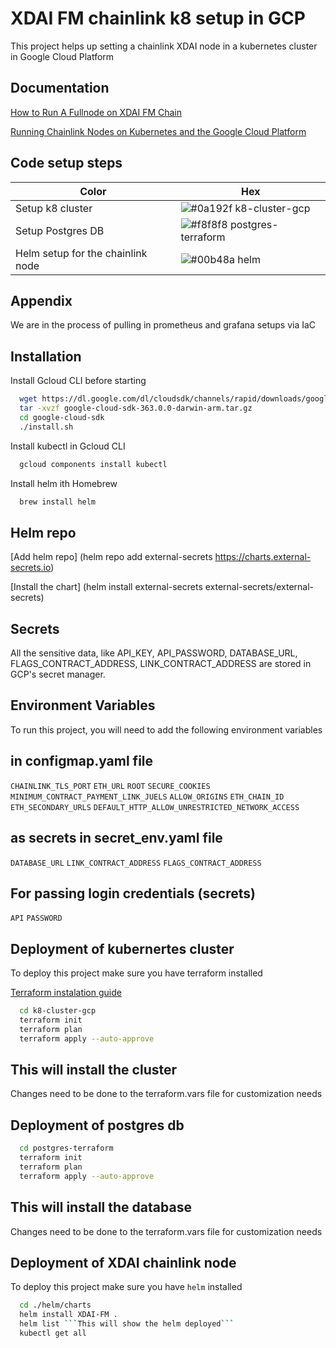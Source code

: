 
# XDAI FM chainlink k8 setup in GCP

This project helps up setting a chainlink XDAI node in a kubernetes cluster in Google Cloud Platform


## Documentation

[How to Run A Fullnode on XDAI FM Chain ](https://www.xdaichain.com/for-developers/install-xdai-client)

[Running Chainlink Nodes on Kubernetes and the Google Cloud Platform](https://medium.com/secure-data-links/running-chainlink-nodes-on-kubernetes-and-the-google-cloud-platform-1fab922b3a1a)

## Code setup steps

| Color             | Hex                                                                |
| ----------------- | ------------------------------------------------------------------ |
| Setup k8 cluster | ![#0a192f](https://via.placeholder.com/10/0a192f?text=+) k8-cluster-gcp |
| Setup Postgres DB | ![#f8f8f8](https://via.placeholder.com/10/f8f8f8?text=+) postgres-terraform |
| Helm setup for the chainlink node | ![#00b48a](https://via.placeholder.com/10/00b48a?text=+) helm |


## Appendix

We are in the process of pulling in prometheus and grafana setups via IaC


## Installation

Install Gcloud CLI before starting

```bash
  wget https://dl.google.com/dl/cloudsdk/channels/rapid/downloads/google-cloud-sdk-363.0.0-darwin-arm.tar.gz
  tar -xvzf google-cloud-sdk-363.0.0-darwin-arm.tar.gz
  cd google-cloud-sdk
  ./install.sh
```

Install kubectl in Gcloud CLI

```bash
  gcloud components install kubectl
```

Install helm ith Homebrew

```bash
  brew install helm
```

## Helm repo 

[Add helm repo] (helm repo add external-secrets https://charts.external-secrets.io)

[Install the chart] (helm install external-secrets external-secrets/external-secrets)

## Secrets

All the sensitive data, like API_KEY, API_PASSWORD, DATABASE_URL, FLAGS_CONTRACT_ADDRESS, LINK_CONTRACT_ADDRESS are stored in GCP's secret manager.


## Environment Variables

To run this project, you will need to add the following environment variables

## in configmap.yaml file

`CHAINLINK_TLS_PORT`
`ETH_URL`
`ROOT`
`SECURE_COOKIES`
`MINIMUM_CONTRACT_PAYMENT_LINK_JUELS`
`ALLOW_ORIGINS`
`ETH_CHAIN_ID`
`ETH_SECONDARY_URLS`
`DEFAULT_HTTP_ALLOW_UNRESTRICTED_NETWORK_ACCESS`

## as secrets in secret_env.yaml file

`DATABASE_URL`
`LINK_CONTRACT_ADDRESS`
`FLAGS_CONTRACT_ADDRESS`


## For passing login credentials (secrets)
  `API`
  `PASSWORD`

## Deployment of kubernertes cluster

To deploy this project make sure you have terraform installed 

[Terraform instalation guide ](https://learn.hashicorp.com/tutorials/terraform/install-cli)


```bash
  cd k8-cluster-gcp
  terraform init
  terraform plan
  terraform apply --auto-approve
```

This will install the cluster
---
Changes need to be done to the terraform.vars file for customization needs

## Deployment of postgres db

```bash
  cd postgres-terraform
  terraform init
  terraform plan
  terraform apply --auto-approve
```

This will install the database
---
Changes need to be done to the terraform.vars file for customization needs

## Deployment of XDAI chainlink node

To deploy this project make sure you have ```helm``` installed 

```bash
  cd ./helm/charts
  helm install XDAI-FM .
  helm list ```This will show the helm deployed```
  kubectl get all
```
